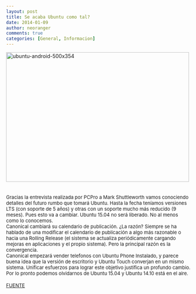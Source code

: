 ```yaml
---
layout: post
title: Se acaba Ubuntu como tal?
date: 2014-01-09
author: neoranger
comments: true
categories: [General, Informacion]
---
```

<a href="http://www.ubuntizando.com/wp-content/uploads/2012/02/ubuntu-android-500x354.jpg"><img alt="ubuntu-android-500x354" class="aligncenter size-full wp-image-2974" height="354" src="http://www.ubuntizando.com/wp-content/uploads/2012/02/ubuntu-android-500x354.jpg" width="500" /></a><br /><br /><br /><span style="font-size:small;"><span>Gracias la entrevista realizada por PCPro a Mark Shuttleworth vamos conociendo detalles del futuro rumbo que  tomará Ubuntu. Hasta la fecha teníamos versiones LTS (con soporte de 5  años) y otras con un soporte mucho más reducido (9 meses). Pues esto va a  cambiar. Ubuntu 15.04 no será liberado. No al menos como lo conocemos.</span></span><br /><span style="font-size:small;"><span></span></span><span style="font-size:small;"><span>Canonical cambiará su calendario de publicación. ¿La razón? Siempre  se ha hablado de una modificar el calendario de publicación a algo más  razonable o hacia una Rolling Release (el sistema se actualiza  periódicamente cargando mejoras en aplicaciones y el propio sistema).  Pero la principal razón es la convergencia.</span></span><br /><span style="font-size:small;"><span></span></span><span style="font-size:small;"><span>Canonical empezará vender telefonos con Ubuntu Phone Instalado, y  parece buena idea que la versión de escritorio y Ubuntu Touch converjan  en un mismo sistema. Unificar esfuerzos para lograr este objetivo  justifica un profundo cambio. Por lo pronto podemos olvidarnos de Ubuntu  15.04 y Ubuntu 14.10 está en el aire.</span></span><br /><br /><span style="font-size:small;"><span><a href="http://www.ubuntizando.com/2014/01/09/no-habra-ubuntu-15-04/" target="_blank">FUENTE</a> </span></span>
